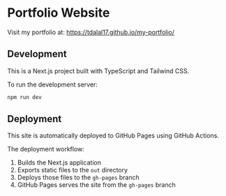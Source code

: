 # Portfolio Website

Visit my portfolio at: https://tdalal17.github.io/my-portfolio/

## Development

This is a Next.js project built with TypeScript and Tailwind CSS.

To run the development server:

```bash
npm run dev
```

## Deployment

This site is automatically deployed to GitHub Pages using GitHub Actions.

The deployment workflow:
1. Builds the Next.js application
2. Exports static files to the `out` directory
3. Deploys those files to the `gh-pages` branch
4. GitHub Pages serves the site from the `gh-pages` branch